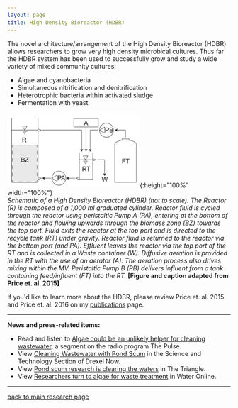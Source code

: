 ```yaml
---
layout: page
title: High Density Bioreactor (HDBR)
---
```

The novel architecture/arrangement of the High Density Bioreactor (HDBR) allows researchers to grow very high density microbical cultures. Thus far the HDBR system has been used to successfully grow and study a wide variety of mixed community cultures:  
* Algae and cyanobacteria  
* Simultaneous nitrification and denitrification  
* Heterotrophic bacteria within activated sludge  
* Fermentation with yeast  

![HDBR](/assets/HDBR/HDBR_Schematic.png){:height="100%" width="100%"}   
*Schematic of a High Density Bioreactor (HDBR) (not to scale). The Reactor (R) is composed of a 1,000 ml graduated cylinder. Reactor fluid is cycled through the reactor using peristaltic Pump A (PA), entering at the bottom of the reactor and flowing upwards through the biomass zone (BZ) towards the top port. Fluid exits the reactor at the top port and is directed to the recycle tank (RT) under gravity. Reactor fluid is returned to the reactor via the bottom port (and PA). Effluent leaves the reactor via the top port of the RT and is collected in a Waste container (W). Diffusive aeration is provided in the RT with the use of an aerator (A). The aeration process also drives mixing within the MV. Peristaltic Pump B (PB) delivers influent from a tank containing feed/influent (FT) into the RT.* **[Figure and caption adapted from Price et. al. 2015]**  

If you'd like to learn more about the HDBR, please review Price et. al. 2015 and Price et. al. 2016 on my [publications](../2-publications.md) page.  
___   

**News and press-related items:**  

* Read and listen to [Algae could be an unlikely helper for cleaning wastewater](http://www.newsworks.org/index.php/thepulse/item/91073-drexel-wastewater-pump), a segment on the radio program The Pulse.  
* View [Cleaning Wastewater with Pond Scum](http://drexel.edu/now/archive/2016/January/algae-bioreactor/) in the Science and Technology Section of Drexel Now.  
* View [Pond scum research is clearing the waters](http://thetriangle.org/news/pond-scum-research-is-clearing-the-waters/) in The Triangle.  
* View [Researchers turn to algae for waste treatment](http://www.wateronline.com/doc/researchers-turn-algae-wastewater-treatment-0001) in Water Online.  

___  
[back to main research page](../1-research.md)  